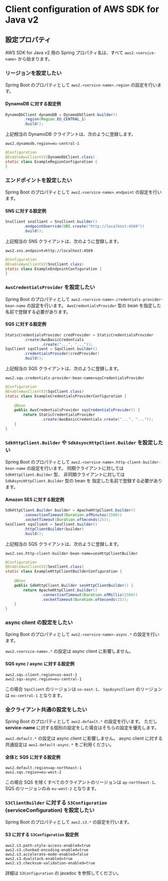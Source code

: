 # Client configuration of AWS SDK for Java v2

## 設定プロパティ

AWS SDK for Java v2 用の Spring プロパティ名は、すべて `aws2.<service-name>` から始まります。

### リージョンを設定したい

Spring Boot のプロパティとして `aws2.<service-name>.region` の設定を行います。

#### DynamoDB に対する設定例

```java
DynamoDbClient dynamoDB = DynamoDbClient.builder()
		.region(Region.EU_CENTRAL_1)
		.build();
```

上記相当の DynamoDB クライアントは、次のように登録します。

```properties
aws2.dynamodb.region=eu-central-1
```

```java
@Configuration
@EnableAwsClientV2(DynamoDbClient.class)
static class ExampleRegionConfiguration {
}
```


### エンドポイントを設定したい

Spring Boot のプロパティとして `aws2.<service-name>.endpoint` の設定を行います。

#### SNS に対する設定例

```java
SnsClient snsClient = SnsClient.builder()
		.endpointOverride(URI.create("http://localhost:4569"))
		.build();
```

上記相当の SNS クライアントは、次のように登録します。

```properties
aws2.sns.endpoint=http://localhost:4569
```

```java
@Configuration
@EnableAwsClientV2(SnsClient.class)
static class ExampleEndpointConfiguration {
}
```


### `AwsCredentialsProvider` を設定したい

Spring Boot のプロパティとして `aws2.<service-name>.credentials-provider-bean-name` の設定を行います。
`AwsCredentialsProvider` 型の bean を指定した名前で登録する必要があります。 

#### SQS に対する設定例

```java
StaticCredentialsProvider credProvider = StaticCredentialsProvider
		.create(AwsBasicCredentials
				.create("...", "..."));
SqsClient sqsClient = SqsClient.builder()
		.credentialsProvider(credProvider)
		.build();
```

上記相当の SQS クライアントは、次のように登録します。

```properties
aws2.sqs.credentials-provider-bean-name=sqsCredentialsProvider
```

```java
@Configuration
@EnableAwsClientV2(SqsClient.class)
static class ExampleCredentialsProviderConfiguration {
	
	@Bean
	public AwsCredentialsProvider sqsCredentialsProvider() {
		return StaticCredentialsProvider
				.create(AwsBasicCredentials.create("...", "..."));
	}
}
```
 
### `SdkHttpClient.Builder` や `SdkAsyncHttpClient.Builder` を設定したい

Spring Boot のプロパティとして `aws2.<service-name>.http-client-builder-bean-name` の設定を行います。
同期クライアントに対しては `SdkHttpClient.Builder` 型、
非同期クライアントに対しては `SdkAsyncHttpClient.Builder` 型の bean を
指定した名前で登録する必要があります。 

#### Amazon SES に対する設定例

```java
SdkHttpClient.Builder builder = ApacheHttpClient.builder()
		.connectionTimeout(Duration.ofMinutes(2500))
		.socketTimeout(Duration.ofSeconds(25));
SesClient sqsClient = SesClient.builder()
		.httpClientBuilder(builder)
		.build();
```

上記相当の SQS クライアントは、次のように登録します。

```properties
aws2.ses.http-client-builder-bean-name=sesHttpClientBuilder
```

```java
@Configuration
@EnableAwsClientV2(SesClient.class)
static class ExampleHttpClientBuilderConfiguration {
	
	@Bean
	public SdkHttpClient.Builder sesHttpClientBuilder() {
		return ApacheHttpClient.builder()
				.connectionTimeout(Duration.ofMillis(2500))
				.socketTimeout(Duration.ofSeconds(25));
	}
}
```
 
 
### async client の設定をしたい

Spring Boot のプロパティとして `aws2.<service-name>-async.*` の設定を行います。

`aws2.<service-name>.*` の設定は async client に影響しません。

#### SQS sync / async に対する設定例

```properties
aws2.sqs.client.region=us-east-1
aws2.sqs-async.region=eu-central-1
```

この場合 `SqsClient` のリージョンは `us-east-1`、
`SqsAsyncClient` のリージョンは `eu-central-1` となります。

### 全クライアント共通の設定をしたい

Spring Boot のプロパティとして `aws2.default.*` の設定を行います。
ただし **service-name** に対する個別の設定をした場合はそちらの設定を優先します。

`aws2.default.*` の設定は async client に影響しません。
async client に対する共通設定は `aws2.default-async.*` をご利用ください。

#### 全体と SQS に対する設定例

```properties
aws2.default.region=ap-northeast-1
aws2.sqs.region=eu-west-2
```

この場合 SQS を除くすべてのクライアントのリージョンは `ap-northeast-1`、
SQS のリージョンのみ `eu-west-2` となります。

### `S3ClientBuilder` に対する `S3Configuration` (serviceConfiguration) を設定したい

Spring Boot のプロパティとして `aws2.s3.*` の設定を行います。

#### S3 に対する `S3Configuration` 設定例

```properties
aws2.s3.path-style-access-enabled=true
aws2.s3.chunked-encoding-enabled=true
aws2.s3.accelerate-mode-enabled=false
aws2.s3.dualstack-enabled=true
aws2.s3.checksum-validation-enabled=true
```

詳細は `S3Configuration` の javadoc を参照してください。
